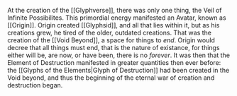 At the creation of the [[Glyphverse]], there was only one thing, the Veil of Infinite Possibilites. This primordial energy manifested an Avatar, known as [[Origin]]. Origin created [[Glyphsid]], and all that lies within it, but as his creations grew, he tired of the older, outdated creations. That was the creation of the [[Void Beyond]], a space for things to *end*. Origin would decree that all things must end, that is the nature of existance, for things either will be, are now, or have been, there is no *forever*.
It was then that the Element of Destruction manifested in greater quantities then ever before: the [[Glyphs of the Elements|Glyph of Destruction]] had been created in the Void beyond, and thus the beginning of the eternal war of creation and destruction began.